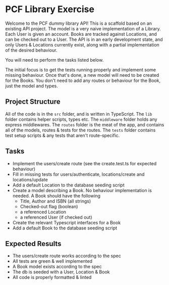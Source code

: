 # PCF Library Exercise

Welcome to the PCF dummy library API! This is a scaffold based on an existing API project. The model is a very
naive implementation of a Library. Each User is given an account. Books are tracked against Locations, and can
be checked out to a User. The API is in an early development state, and only Users & Locations currently exist,
along with a partial implementation of the desired behaviour.

You will need to perform the tasks listed below.

The initial focus is to get the tests running properly and implement some missing behaviour. Once that's done,
a new model will need to be created for the Books. You don't need to add any routes or behaviour for the Book,
just the model and types.

## Project Structure

All of the code is in the `src` folder, and is written in TypeScript. The `lib` folder contains helper scripts,
types etc. The `middleware` folder holds any express middlewares. The `routes` folder is the meat of the app, and
contains all of the models, routes & tests for the routes. The `tests` folder contains test setup scripts & any
tests that aren't route-specific.

## Tasks

  - Implement the users/create route (see the create.test.ts for expected behaviour)
  - Fill in missing tests for users/authenticate, locations/create and locations/update
  - Add a default Location to the database seeding script
  - Create a model describing a Book. No behaviour implementation is needed. A Book should have the following
    - Title, Author and ISBN (all strings)
    - Checked-out flag (boolean)
    - a referenced Location
    - a referenced User (if checked out)
  - Create the relevant Typescript interfaces for a Book
  - Add a default Book to the database seeding script

## Expected Results

  - The users/create route works according to the spec
  - All tests are green & well implemented
  - A Book model exists according to the spec
  - The db is seeded with a User, Location & Book
  - All code is properly formatted & linted